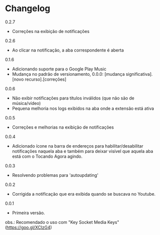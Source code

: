 # Changelog #

0.2.7
- Correções na exibição de notificações

0.2.6
- Ao clicar na notificação, a aba correspondente é aberta

0.1.6
- Adicionando suporte para o Google Play Music
- Mudança no padrão de versionamento, 0.0.0: [mudança significativa].[novo recurso].[correções]

0.0.6
- Não exibir notificações para títulos inválidos (que não são de música/vídeo)
- Pequena melhoria nos logs exibidos na aba onde a extensão está ativa

0.0.5
- Correções e melhorias na exibição de notificações

0.0.4
- Adicionado ícone na barra de endereços para habilitar/desabilitar notificações naquela aba e também para deixar visível que aquela aba está com o Tocando Agora agindo.

0.0.3
- Resolvendo problemas para 'autoupdating'

0.0.2
- Corrigida a notificação que era exibida quando se buscava no Youtube.

0.0.1
- Primeira versão.


obs.: Recomendado o uso com "Key Socket Media Keys" (https://goo.gl/XCIzG4)